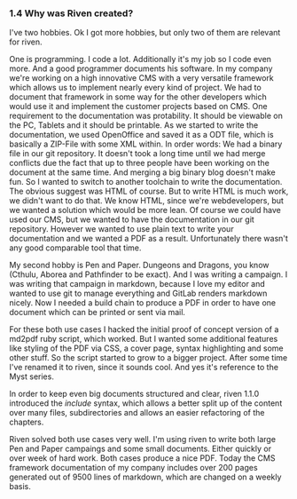 ### 1.4 Why was Riven created?

I've two hobbies. Ok I got more hobbies, but only two of them are relevant for riven.

One is programming. I code a lot. Additionally it's my job so I code even more. And a good programmer documents
his software. In my company we're working on a high innovative CMS with a very versatile framework which allows us to
implement nearly every kind of project. We had to document that framework in some way for the other developers which
would use it and implement the customer projects based on CMS. One requirement to the documentation was protability.
It should be viewable on the PC, Tablets and it should be printable. As we started to write the documentation, we used
OpenOffice and saved it as a ODT file, which is basically a ZIP-File with some XML within. In order words: We had a
binary file in our git repository. It doesn't took a long time until we had merge conflicts due the fact that up to
three people have been working on the document at the same time. And merging a big binary blog doesn't make fun. So I
wanted to switch to another toolchain to write the documentation. The obvious suggest was HTML of course. But to write
HTML is much work, we didn't want to do that. We know HTML, since we're webdevelopers, but we wanted a solution which
would be more lean. Of course we could have used our CMS, but we wanted to have the documentation in our git repository.
However we wanted to use plain text to write your documentation and we wanted a PDF as a result. Unfortunately there
wasn't any good comparable tool that time.

My second hobby is Pen and Paper. Dungeons and Dragons, you know (Cthulu, Aborea and Pathfinder to be exact). And I was
writing a campaign. I was writing that campaign in markdown, because I love my editor and wanted to use git to manage
everything and GitLab renders markdown nicely. Now I needed a build chain to produce a PDF in order to have one document
which can be printed or sent via mail.

For these both use cases I hacked the initial proof of concept version of a md2pdf ruby script, which worked. But I
wanted some additional features like styling of the PDF via CSS, a cover page, syntax highlighting and some other stuff.
So the script started to grow to a bigger project. After some time I've renamed it to riven, since it sounds cool. And
yes it's reference to the Myst series.

In order to keep even big documents structured and clear, riven 1.1.0 introduced the *include* syntax, which allows
a better split up of the content over many files, subdirectories and allows an easier refactoring of the chapters.

Riven solved both use cases very well. I'm using riven to write both large Pen and Paper campaings and some small
documents. Either quickly or over week of hard work. Both cases produce a nice PDF. Today the CMS framework
documentation of my company includes over 200 pages generated out of 9500 lines of markdown, which are changed on a
weekly basis.
